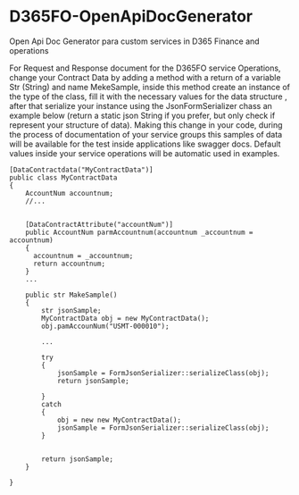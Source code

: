 # D365FO-OpenApiDocGenerator
Open Api Doc Generator para custom services in D365 Finance and operations


For Request and Response document for the D365FO service Operations, change your Contract Data by adding a method with a return of a variable Str (String) and name MekeSample, inside this method create an instance of the type of the class, fill it with the necessary values for the data structure , after that serialize your instance using the JsonFormSerializer chass an example below (return a static json String if you prefer, but only check if represent your structure of data). Making this change in your code, during the process of documentation of your service groups this samples of data will be available for the test inside applications like swagger docs. Default values inside your service operations will be automatic used in examples. 

```
[DataContractdata("MyContractData")]
public class MyContractData 
{
    AccountNum accountnum;
    //...
    
    
    [DataContractAttribute("accountNum")]
    public AccountNum parmAccountnum(accountnum _accountnum = accountnum)
    {
      accountnum = _accountnum;
      return accountnum;
    }
    ...

    public str MakeSample()
    {
        str jsonSample;
        MyContractData obj = new MyContractData();
        obj.pamAccounNum("USMT-000010");
        
        ...
        
        try
        {
            jsonSample = FormJsonSerializer::serializeClass(obj);
            return jsonSample;
            
        }
        catch
        {
            obj = new new MyContractData();
            jsonSample = FormJsonSerializer::serializeClass(obj);
        }


        return jsonSample;
    }

}
```



